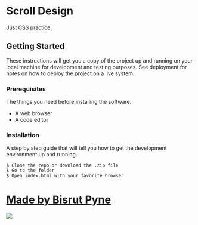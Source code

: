 # Scroll Design

Just CSS practice.

## Getting Started

These instructions will get you a copy of the project up and running on your local machine for development and testing purposes. See deployment for notes on how to deploy the project on a live system.

### Prerequisites

The things you need before installing the software.

* A web browser
* A code editor

### Installation

A step by step guide that will tell you how to get the development environment up and running.

```
$ Clone the repo or download the .zip file
$ Go to the folder
$ Open index.html with your favorite browser
```

# [Made by Bisrut Pyne](https://bisrutpyne.me)

#### [<img src="https://cdn-icons-png.flaticon.com/512/25/25231.png">](https://github.com/iambisrutpyne)
